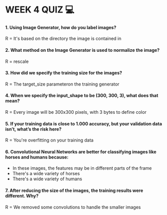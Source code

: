 # WEEK 4 QUIZ :computer:

#### 1. Using Image Generator, how do you label images?
R = It's based on the directory the image is contained in

#### 2. What method on the Image Generator is used to normalize the image?
R = rescale

#### 3. How did we specify the training size for the images?
R = The target_size parameteron the training generator

#### 4. When we specify the input_shape to be (300, 300, 3), what does that mean?
R = Every image will be 300x300 pixels, with 3 bytes to define color

#### 5. If your training data is close to 1.000 accuracy, but your validation data isn’t, what’s the risk here?
R = You're overfitting on your training data

#### 6. Convolutional Neural Networks are better for classifying images like horses and humans because:
* In these images, the features may be in different parts of the frame
* There's a wide variety of horses
* There's a wide variety of humans

#### 7. After reducing the size of the images, the training results were different. Why?
R = We removed some convolutions to handle the smaller images
